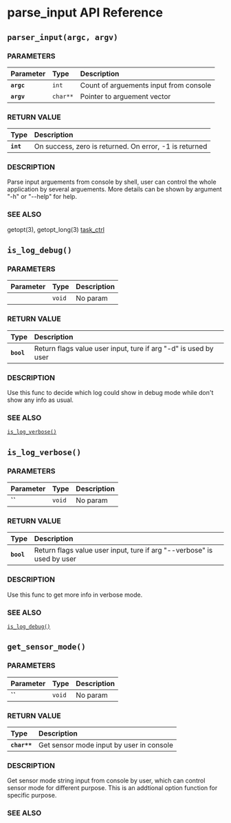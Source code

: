 # parse_input API Reference


## `parser_input(argc, argv)`

### PARAMETERS
| Parameter | Type | Description |
| :--- | :--- | :--- |
|**`argc`**|`int`|Count of arguements input from console|
|**`argv`**|`char**`|Pointer to arguement vector|

### RETURN VALUE
| Type | Description |
| :--- | :--- |
| **`int`**|On success, zero is returned. On error, -1 is returned|

### DESCRIPTION
Parse input arguements from console by shell, user can control the whole application by several arguements. More details can be shown by argument "-h" or "--help" for help.

### SEE ALSO
getopt(3), getopt_long(3)
[task_ctrl](task_ctrl.md)


## `is_log_debug()`

### PARAMETERS
| Parameter | Type | Description |
| :--- | :--- | :--- |
|**` `**|`void`|No param|

### RETURN VALUE
| Type | Description |
| :--- | :--- |
| **`bool`**|Return flags value user input, ture if arg "-d" is used by user|

### DESCRIPTION
Use this func to decide which log could show in debug mode while don't show any info as usual.

### SEE ALSO
[`is_log_verbose()`]()


## `is_log_verbose()`

### PARAMETERS
| Parameter | Type | Description |
| :--- | :--- | :--- |
|**``**|`void`|No param|

### RETURN VALUE
| Type | Description |
| :--- | :--- |
| **`bool`**|Return flags value user input, ture if arg "--verbose" is used by user|

### DESCRIPTION
Use this func to get more info in verbose mode. 

### SEE ALSO
[`is_log_debug()`]()


## `get_sensor_mode()`

### PARAMETERS
| Parameter | Type | Description |
| :--- | :--- | :--- |
|**``**|`void`|No param|


### RETURN VALUE
| Type | Description |
| :--- | :--- |
| **`char**`**|Get sensor mode input by user in console|

### DESCRIPTION
Get sensor mode string input from console by user, which can control sensor mode for different purpose. This is an addtional option function for specific purpose.

### SEE ALSO
